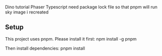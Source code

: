 Dino tutorial Phaser Typescript
need package lock file so that pnpm will run
sky image i recreated

## Setup
This project uses pnpm. Please install it first:
npm install -g pnpm

Then install dependencies:
pnpm install
